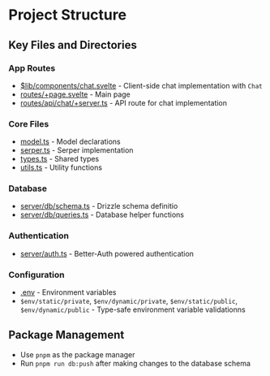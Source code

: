 # Project Structure

## Key Files and Directories

### App Routes

- [$lib/components/chat.svelte](/src/lib/components/chat.svelte) - Client-side chat implementation with `Chat`
- [routes/+page.svelte](/src/routes/+page.svelte) - Main page
- [routes/api/chat/+server.ts](/src/routes/api/chat/+server.ts) - API route for chat implementation

### Core Files

- [model.ts](/src/lib/model.ts) - Model declarations
- [serper.ts](/src/lib/serper.ts) - Serper implementation
- [types.ts](/src/lib/types.ts) - Shared types
- [utils.ts](/src/lib/utils.ts) - Utility functions

### Database

- [server/db/schema.ts](/src/lib/server/db/schema.ts) - Drizzle schema definitio
- [server/db/queries.ts](/src/lib/server/db/queries.ts) - Database helper functions

### Authentication

- [server/auth.ts](/src/lib/server/auth.ts) - Better-Auth powered authentication

### Configuration

- [.env](.env) - Environment variables
- `$env/static/private`, `$env/dynamic/private`, `$env/static/public`, `$env/dynamic/public` - Type-safe environment variable validationns

## Package Management

- Use `pnpm` as the package manager
- Run `pnpm run db:push` after making changes to the database schema
